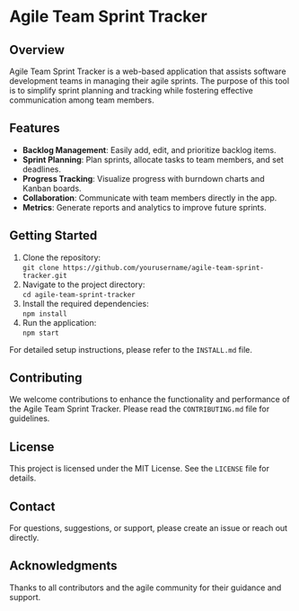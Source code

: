 # Agile Team Sprint Tracker

## Overview
Agile Team Sprint Tracker is a web-based application that assists software development teams in managing their agile sprints. The purpose of this tool is to simplify sprint planning and tracking while fostering effective communication among team members.

## Features
- **Backlog Management**: Easily add, edit, and prioritize backlog items.
- **Sprint Planning**: Plan sprints, allocate tasks to team members, and set deadlines.
- **Progress Tracking**: Visualize progress with burndown charts and Kanban boards.
- **Collaboration**: Communicate with team members directly in the app.
- **Metrics**: Generate reports and analytics to improve future sprints.

## Getting Started
1. Clone the repository:  
   `git clone https://github.com/yourusername/agile-team-sprint-tracker.git`
2. Navigate to the project directory:  
   `cd agile-team-sprint-tracker`
3. Install the required dependencies:  
   `npm install`
4. Run the application:  
   `npm start`

For detailed setup instructions, please refer to the `INSTALL.md` file.

## Contributing
We welcome contributions to enhance the functionality and performance of the Agile Team Sprint Tracker. Please read the `CONTRIBUTING.md` file for guidelines.

## License
This project is licensed under the MIT License. See the `LICENSE` file for details.

## Contact
For questions, suggestions, or support, please create an issue or reach out directly.

## Acknowledgments
Thanks to all contributors and the agile community for their guidance and support.